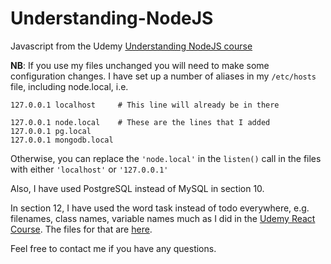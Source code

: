 # Understanding-NodeJS

Javascript from the Udemy
[Understanding NodeJS course](https://www.udemy.com/understand-nodejs/learn/)

**NB**: If you use my files unchanged
you will need to make some configuration changes. I have set up a number
of aliases in my `/etc/hosts` file, including node.local, i.e.

```
127.0.0.1 localhost     # This line will already be in there

127.0.0.1 node.local    # These are the lines that I added
127.0.0.1 pg.local
127.0.0.1 mongodb.local
```

Otherwise, you can replace the `'node.local'` in the `listen()` call in the
files with either `'localhost'` or `'127.0.0.1'`

Also, I have used PostgreSQL instead of MySQL in section 10.

In section 12, I have used the word task instead of todo everywhere,
e.g. filenames, class names, variable names much as I did in the
[Udemy React Course](https://www.udemy.com/the-complete-react-web-app-developer-course).
The files for that are [here](https://github.com/JulianNicholls/Complete-React-Web-App).

Feel free to contact me if you have any questions.
